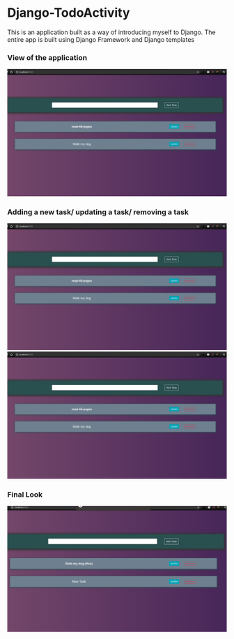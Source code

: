 # Django-TodoActivity
This is an application built as a way of introducing myself to Django. The entire app is built using Django Framework and Django templates
### View of the application
![Test Image 1](first.png)
### Adding a new task/ updating a task/ removing a task
![Test Image 1](first.png)
![Test Image 1](first.png)
### Final Look
![Test Image 1](final.png)
